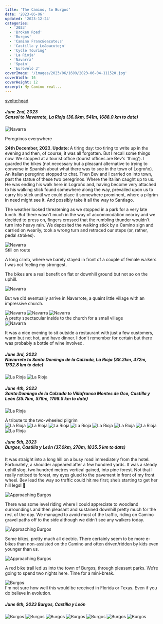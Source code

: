 ```yaml
---
title: 'The Camino, to Burgos'
date: '2023-06-06'
updated: '2023-12-24'
categories:
  - '2023'
  - 'Broken Road'
  - 'Burgos'
  - 'Camino Franc&eacute;s'
  - 'Castilla y Le&oacute;n'
  - 'Cycle Touring'
  - 'La Rioja'
  - 'Navarra'
  - 'Spain'
  - 'Eurovelo 3'
coverImage: '/images/2023/06/1600/2023-06-04-111520.jpg'
coverWidth: 16
coverHeight: 12
excerpt: My Camino real...
---
```


<svelte:head>

<title>
Camino, to Burgos
</title>
</svelte:head>

<script>
	import Callout from '$lib/components/Callout.svelte'
</script>

<section class="card">
  <h5>
    June 2nd, 2023
    <br /> Sansol to Navarrete, La Rioja
    (36.6km, 541m, 1688.0 km to date)    
  </h5>
  <p/>
  <img alt="Navarra" src="/images/2023/06/1600/2023-06-02-142056.jpg" />
  <div class="caption">Peregrinos everywhere</div>
  
   <p><strong>24th December, 2023. Update: </strong> A tiring day: too tiring to write up in the evening and then, of course, it was all forgotten. But I recall some things now. We stopped at a tourist office (tourist offices are Bev's 'thing'). I guarded the bikes (not necessary but a pleasant alternative to trying to converse in Spanish about what there was to see in the town of Logro&ntilde;o). An Italian peregrino stopped to chat. Then Bev and I carried on into town, past the statue of these two peregrinos. Where the Italian caught up to us. He was ending his walk here in Logro&ntilde;o and, having become very attached to his walking stick found somewhere along the way, prevailed upon us to carry his stick until we could place it somewhere prominent, where a pilgrim in need might see it. And possibly take it all the way to Santiago.</p>
   <p>The weather looked threatening as we stopped in a park for a very late lunch. But there wasn't much in the way of accommodation nearby and we decided to press on, fingers crossed that the rumbling thunder  wouldn't turn into heavy rain. We deposited the walking stick by a Camino sign and carried on wearily, took a wrong turn and retraced our steps (or, rather, pedal strokes). </p>  
  <img alt="Navarra" src="/images/2023/06/1600/2023-06-02-165708.jpg" />
  <div class="caption">Still on route</div>
  <p>A long climb, where we barely stayed in front of a couple of female walkers. I was not feeling my strongest.</p>
  <p>The bikes are a real benefit on flat or downhill ground but not so on the uphill. </p>
  <img alt="Navarra" src="/images/2023/06/1600/2023-06-02-170952.jpg" />
  <p>But we did eventually arrive in Navarrote, a quaint little village with an impressive church.</p>
  <img alt="Navarra" src="/images/2023/06/1600/2023-06-02-180422.jpg" />
  <img alt="Navarra" src="/images/2023/06/1600/2023-06-02-180808.jpg" />
  <img alt="Navarra" src="/images/2023/06/1600/2023-06-02-181929.jpg" />
  <div class="caption">A pretty spectacular inside to the church for a small village</div>
  <img alt="Navarra" src="/images/2023/06/1600/2023-06-02-182206.jpg" />
  <p>It was a nice evening to sit outside a restaurant with just a few customers, warm but not hot, and have dinner. I don't remember for certain but there was probably a bottle of wine involved.</p>  
</section>

<section class="card">
  <h5>
    June 3rd, 2023
    <br /> Navarrete to Santa Domingo de la Calzada, La Rioja
    (38.2km, 472m, 1762.8 km to date)    
  </h5>
  <p/>
  <img alt="La Rioja" src="/images/2023/06/1600/2023-06-03-123825.jpg" />
  <img alt="La Rioja" src="/images/2023/06/1600/2023-06-03-123842.jpg" />
</section>

<section class="card">
  <h5>
    June 4th, 2023
    <br /> Santa Domingo de la Calzada to Villafranca Montes de Oco, Castilla y Le&oacute;n
    (35.7km, 576m, 1798.5 km to date)    
  </h5>
  <p/>
  <img alt="La Rioja" src="/images/2023/06/1600/2023-06-04-103705.jpg" />
  <div class="caption">A tribute to the two-wheeled pilgrim</div>  
  <img alt="La Rioja" src="/images/2023/06/1600/2023-06-04-104846.jpg" />
  <img alt="La Rioja" src="/images/2023/06/1600/2023-06-04-105900.jpg" />
  <!-- <img alt="La Rioja" src="/images/2023/06/1600/2023-06-04-111520.jpg" /> -->
  <img alt="La Rioja" src="/images/2023/06/1600/2023-06-04-114510.jpg" />
  <img alt="La Rioja" src="/images/2023/06/1600/2023-06-04-114553.jpg" />
  <img alt="La Rioja" src="/images/2023/06/1600/2023-06-04-130108.jpg" />
  <img alt="La Rioja" src="/images/2023/06/1600/2023-06-04-132204.jpg" />
  <img alt="La Rioja" src="/images/2023/06/1600/2023-06-04-171125.jpg" />
  <img alt="La Rioja" src="/images/2023/06/1600/2023-06-04-172524.jpg" />  
</section>

<section class="card">
  <h5>
    June 5th, 2023
    <br /> Burgos, Castilla y Le&oacute;n
    (37.0km, 278m, 1835.5 km to date)    
  </h5>
  <p>It was straight into a long hill on a busy road immediately from the hotel. Fortunately, a shoulder appeared after a few hundred yards. It was a steady uphill slog, two hundred metres vertical gained, into pine forest. Not that I really noticed to forest, my eyes glued to the pavement in front of my front wheel. Bev lead the way so traffic could hit me first; she’s starting to get her hill legs! <span class="entity">🙂</span></p>
  <img alt="Approaching Burgos" src="/images/2023/06/1600/2023-06-05-121413.jpg" />
  <p>There was some level riding where I could appreciate to woodland surroundings and then pleasant and sustained downhill pretty much for the rest of the day. We managed to avoid most of the traffic, riding on Camino gravel paths off to the side although we didn’t see any walkers today.</p>
  <img alt="Approaching Burgos" src="/images/2023/06/1600/2023-06-05-123626.jpg" />
  <p>Some bikes, pretty much all electric. There certainly seem to be more e-bikes than non-assisted on the Camino and often driven/ridden by kids even younger than us.</p>
  <img alt="Approaching Burgos" src="/images/2023/06/1600/2023-06-05-135357.jpg" />
  <p>A red bike trail led us into the town of Burgos, through pleasant parks. We’re going to spend two nights here. Time for a mini-break.</p>
  <img alt="Burgos" src="/images/2023/06/1600/2023-06-05-145911.jpg" />
  <div class="caption">I'm not sure how well this would be received in Florida or Texas. Even if you do believe in evolution.</div>  
</section>

<section class="card">
  <h5>
    June 6th, 2023
    Burgos, Castilla y Le&oacute;n   
  </h5>

  <img alt="Burgos" src="/images/2023/06/1600/2023-06-06-141331.jpg" />
  <img alt="Burgos" src="/images/2023/06/1600/2023-06-06-142417.jpg" />
  <img alt="Burgos" src="/images/2023/06/1600/2023-06-06-143609.jpg" />
  <img alt="Burgos" src="/images/2023/06/1600/2023-06-06-143647.jpg" />
  <img alt="Burgos" src="/images/2023/06/1600/2023-06-06-165855.jpg" />
  <img alt="Burgos" src="/images/2023/06/1600/2023-06-06-173730.jpg" />
  <img alt="Burgos" src="/images/2023/06/1600/2023-06-06-181124.jpg" />
   
</section>
